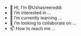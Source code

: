 - 👋 Hi, I’m @Ushasreereddi
- 👀 I’m interested in ...
- 🌱 I’m currently learning ...
- 💞️ I’m looking to collaborate on ...
- 📫 How to reach me ...

<!---
Ushasreereddi/Ushasreereddi is a ✨ special ✨ repository because its `README.md` (this file) appears on your GitHub profile.
You can click the Preview link to take a look at your changes.
--->
